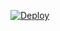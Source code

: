 [![Deploy](https://www.herokucdn.com/deploy/button.svg)](https://dashboard.heroku.com/deploy?template=https://github.com/InfiniteYinux/Docker-vscode-Heroku)
